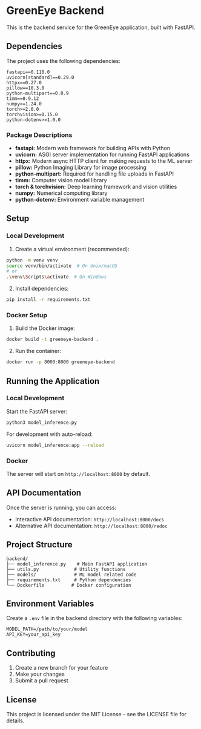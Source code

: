 # GreenEye Backend

This is the backend service for the GreenEye application, built with FastAPI.

## Dependencies

The project uses the following dependencies:

```
fastapi==0.110.0
uvicorn[standard]==0.29.0
httpx==0.27.0
pillow==10.3.0
python-multipart==0.0.9
timm==0.9.12
numpy>=1.24.0
torch>=2.0.0
torchvision>=0.15.0
python-dotenv>=1.0.0
```

### Package Descriptions
- **fastapi:** Modern web framework for building APIs with Python
- **uvicorn:** ASGI server implementation for running FastAPI applications
- **httpx:** Modern async HTTP client for making requests to the ML server
- **pillow:** Python Imaging Library for image processing
- **python-multipart:** Required for handling file uploads in FastAPI
- **timm:** Computer vision model library
- **torch & torchvision:** Deep learning framework and vision utilities
- **numpy:** Numerical computing library
- **python-dotenv:** Environment variable management

## Setup

### Local Development

1. Create a virtual environment (recommended):
```sh
python -m venv venv
source venv/bin/activate  # On Unix/macOS
# or
.\venv\Scripts\activate  # On Windows
```

2. Install dependencies:
```sh
pip install -r requirements.txt
```

### Docker Setup

1. Build the Docker image:
```sh
docker build -t greeneye-backend .
```

2. Run the container:
```sh
docker run -p 8000:8000 greeneye-backend
```

## Running the Application

### Local Development
Start the FastAPI server:
```sh
python3 model_inference.py
```

For development with auto-reload:
```sh
uvicorn model_inference:app --reload
```

### Docker
The server will start on `http://localhost:8000` by default.

## API Documentation

Once the server is running, you can access:
- Interactive API documentation: `http://localhost:8000/docs`
- Alternative API documentation: `http://localhost:8000/redoc`

## Project Structure

```
backend/
├── model_inference.py    # Main FastAPI application
├── utils.py             # Utility functions
├── models/              # ML model related code
├── requirements.txt     # Python dependencies
└── Dockerfile          # Docker configuration
```

## Environment Variables

Create a `.env` file in the backend directory with the following variables:
```
MODEL_PATH=/path/to/your/model
API_KEY=your_api_key
```

## Contributing

1. Create a new branch for your feature
2. Make your changes
3. Submit a pull request

## License

This project is licensed under the MIT License - see the LICENSE file for details.

